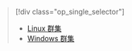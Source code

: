 > [!div class="op_single_selector"]
> * [Linux 群集](../articles/hdinsight/hdinsight-use-oozie-linux-mac.md)
> * [Windows 群集](../articles/hdinsight/hdinsight-use-oozie.md)
> 
>